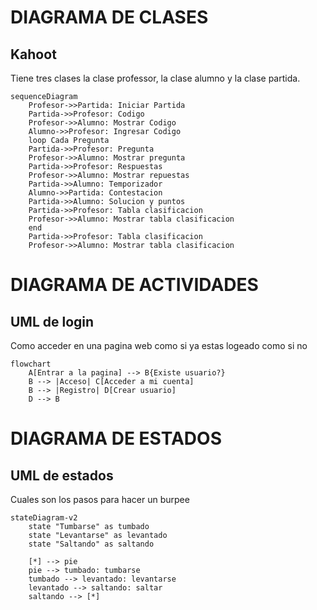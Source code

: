 # DIAGRAMA DE CLASES
## Kahoot
Tiene tres clases la clase professor, la clase alumno y la clase partida.

```mermaid
sequenceDiagram
    Profesor->>Partida: Iniciar Partida
    Partida->>Profesor: Codigo
    Profesor->>Alumno: Mostrar Codigo
    Alumno->>Profesor: Ingresar Codigo
    loop Cada Pregunta
    Partida->>Profesor: Pregunta
    Profesor->>Alumno: Mostrar pregunta
    Partida->>Profesor: Respuestas
    Profesor->>Alumno: Mostrar repuestas
    Partida->>Alumno: Temporizador
    Alumno->>Partida: Contestacion
    Partida->>Alumno: Solucion y puntos
    Partida->>Profesor: Tabla clasificacion
    Profesor->>Alumno: Mostrar tabla clasificacion
    end
    Partida->>Profesor: Tabla clasificacion
    Profesor->>Alumno: Mostrar tabla clasificacion

```

# DIAGRAMA DE ACTIVIDADES
## UML de login
Como acceder en una pagina web como si ya estas logeado como si no  
```mermaid
flowchart
    A[Entrar a la pagina] --> B{Existe usuario?}
    B --> |Acceso| C[Acceder a mi cuenta] 
    B --> |Registro| D[Crear usuario] 
    D --> B
```


# DIAGRAMA DE ESTADOS
## UML de estados
Cuales son los pasos para hacer un burpee

```mermaid
stateDiagram-v2
    state "Tumbarse" as tumbado
    state "Levantarse" as levantado
    state "Saltando" as saltando

    [*] --> pie
    pie --> tumbado: tumbarse
    tumbado --> levantado: levantarse
    levantado --> saltando: saltar
    saltando --> [*]
```

